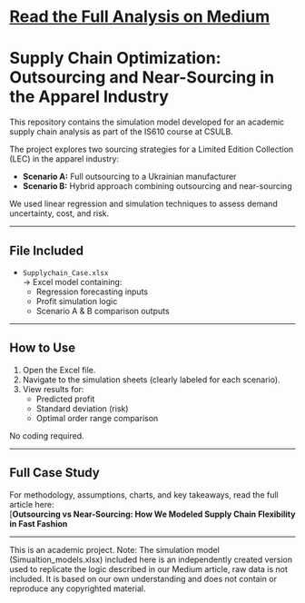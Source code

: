 # [Read the Full Analysis on Medium]()

# Supply Chain Optimization: Outsourcing and Near-Sourcing in the Apparel Industry

This repository contains the simulation model developed for an academic supply chain analysis as part of the IS610 course at CSULB.

The project explores two sourcing strategies for a Limited Edition Collection (LEC) in the apparel industry:
- **Scenario A:** Full outsourcing to a Ukrainian manufacturer  
- **Scenario B:** Hybrid approach combining outsourcing and near-sourcing  

We used linear regression and simulation techniques to assess demand uncertainty, cost, and risk.

---

## File Included

- `Supplychain_Case.xlsx`  
  → Excel model containing:
  - Regression forecasting inputs  
  - Profit simulation logic  
  - Scenario A & B comparison outputs  

---

## How to Use

1. Open the Excel file.
2. Navigate to the simulation sheets (clearly labeled for each scenario).
3. View results for:
   - Predicted profit  
   - Standard deviation (risk)  
   - Optimal order range comparison  

No coding required.

---

## Full Case Study

For methodology, assumptions, charts, and key takeaways, read the full article here:  
[**Outsourcing vs Near-Sourcing: How We Modeled Supply Chain Flexibility in Fast Fashion**

---

This is an academic project.
Note: The simulation model (Simualtion_models.xlsx) included here is an independently created version used to replicate the logic described in our Medium article, raw data is not included. It is based on our own understanding and does not contain or reproduce any copyrighted material.


